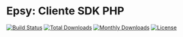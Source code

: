 
Epsy: Cliente SDK PHP
========================

[![Build Status](https://travis-ci.com/Epys/wis-php-sdk.svg?branch=master)](https://travis-ci.com/github/Epys/wis-php-sdk)
[![Total Downloads](https://poser.pugx.org/epys/wis-php-sdk/downloads)](https://packagist.org/packages/epys/wis-php-sdk)
[![Monthly Downloads](https://poser.pugx.org/epys/wis-php-sdk/d/monthly)](https://packagist.org/packages/epys/wis-php-sdk)
[![License](https://poser.pugx.org/epys/wis-php-sdk/license)](https://packagist.org/packages/epys/wis-php-sdk)
